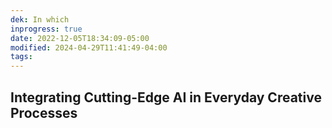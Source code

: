 ```yaml
---
dek: In which
inprogress: true
date: 2022-12-05T18:34:09-05:00
modified: 2024-04-29T11:41:49-04:00
tags:
---
```


## Integrating Cutting-Edge AI in Everyday Creative Processes


